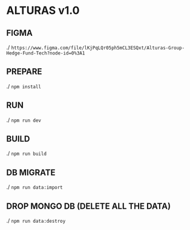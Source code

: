 # ALTURAS v1.0

## FIGMA 
./ `https://www.figma.com/file/lKjPqLQr05ph5mCL3ESQxt/Alturas-Group-Hedge-Fund-Tech?node-id=0%3A1`

## PREPARE
./ `npm install` 

## RUN
./ `npm run dev`

## BUILD
./ `npm run build`

## DB MIGRATE
./ `npm run data:import`

## DROP MONGO DB (DELETE ALL THE DATA)
./ `npm run data:destroy`
